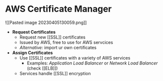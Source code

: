 # AWS Certificate Manager
![[Pasted image 20230405130059.png]]
- **Request Certificates**
	- Request new [[SSL]] certificates
	- Issued by AWS, free to use for AWS servcices
	- *Alternative:* import ur own certificates
- **Assign Certificates**
	- Use [[SSL]] certificates with a variety of AWS services
		- Examples: *Application Load Balancer* or *Network Load Balancer* (check [[ELB]])
	- Services handle [[SSL]] encryption